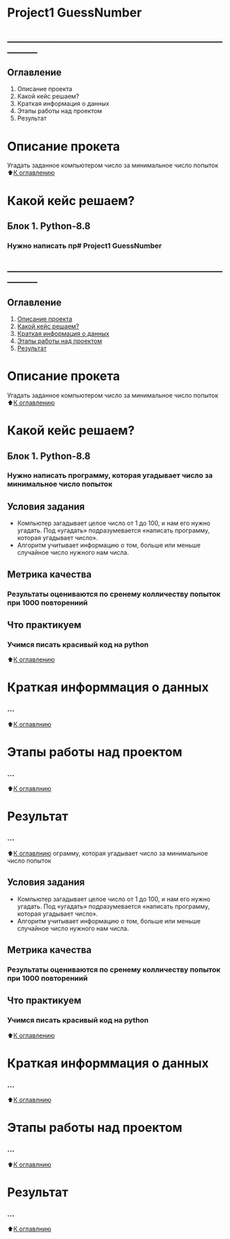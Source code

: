 # Project1 GuessNumber

## _________________________________________________________
## Оглавление
1. Описание проекта
2. Какой кейс решаем?
3. Краткая информация о данных
4. Этапы работы над проектом
5. Результат

# Описание прокета
Угадать заданное компьютером число за минимальное число попыток
:arrow_up:[К оглавлению]()

# Какой кейс решаем?
## Блок 1. Python-8.8
### Нужно написать пр# Project1 GuessNumber

## _________________________________________________________
## Оглавление
1. [Описание проекта](https://github.com/A7suk0/DataScience-projects/edit/main/Project1/README.md#Описание-проекта)
2. [Какой кейс решаем?](https://github.com/A7suk0/DataScience-projects/edit/main/Project1/README.md#Какой-кейс-решаем?)
3. [Краткая информация о данных](https://github.com/A7suk0/DataScience-projects/edit/main/Project1/README.md#Краткая-информация-о-данных)
4. [Этапы работы над проектом](https://github.com/A7suk0/DataScience-projects/edit/main/Project1/README.md#Этапы-работы-над-проектом)
5. [Результат](https://github.com/A7suk0/DataScience-projects/edit/main/Project1/README.md#Резльтат)

# Описание прокета
Угадать заданное компьютером число за минимальное число попыток
:arrow_up:[К оглавлению](https://github.com/A7suk0/DataScience-projects/edit/main/Project1/README.md#Оглавление)

# Какой кейс решаем?
## Блок 1. Python-8.8
### Нужно написать программу, которая угадывает число за минимальное число попыток

## Условия задания 
* Компьютер загадывает целое число от 1 до 100, и нам его нужно угадать. Под «угадать» подразумевается «написать программу, которая угадывает число».
* Алгоритм учитывает информацию о том, больше или меньше случайное число нужного нам числа.

## Метрика качества
### Результаты оцениваются по сренему колличеству попыток при 1000 повторениий

## Что практикуем 
### Учимся писать красивый код на python
:arrow_up:[К оглавлению](https://github.com/A7suk0/DataScience-projects/edit/main/Project1/README.md#Оглавление)

# Краткая информмация о данных
### ...
:arrow_up:[К оглавлнию](https://github.com/A7suk0/DataScience-projects/edit/main/Project1/README.md#Оглавление)
# Этапы работы над проектом
### ...
:arrow_up:[К оглавлнию](https://github.com/A7suk0/DataScience-projects/edit/main/Project1/README.md#Оглавление)
# Результат
### ...
:arrow_up:[К оглавлнию](https://github.com/A7suk0/DataScience-projects/edit/main/Project1/README.md#Оглавление)
ограмму, которая угадывает число за минимальное число попыток

## Условия задания 
* Компьютер загадывает целое число от 1 до 100, и нам его нужно угадать. Под «угадать» подразумевается «написать программу, которая угадывает число».
* Алгоритм учитывает информацию о том, больше или меньше случайное число нужного нам числа.

## Метрика качества
### Результаты оцениваются по сренему колличеству попыток при 1000 повторениий

## Что практикуем 
### Учимся писать красивый код на python
:arrow_up:[К оглавлению]()

# Краткая информмация о данных
### ...
:arrow_up:[К оглавлнию]()
# Этапы работы над проектом
### ...
:arrow_up:[К оглавлнию]()
# Результат
### ...
:arrow_up:[К оглавлнию]()